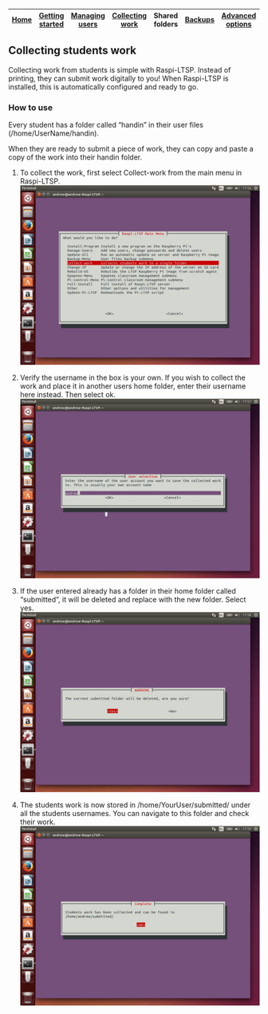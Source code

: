 [Home](README.md)    | [Getting started](installation/getting-started.md)     | [Managing users](manage-users/README.md) | [Collecting work](collect-work.md) | Shared folders | [Backups](backups/README.md) | [Advanced options](advanced/README.md) 
| :-----------: |:-------------:| :-----:| :-----:| :-----:| :-----:| :-----:| 


Collecting students work
------------------------

Collecting work from students is simple with Raspi-LTSP. Instead of
printing, they can submit work digitally to you! When Raspi-LTSP is
installed, this is automatically configured and ready to go.

### How to use

Every student has a folder called “handin” in their user files
(/home/UserName/handin).

When they are ready to submit a piece of work, they can copy and paste a
copy of the work into their handin folder.

1.  To collect the work, first select Collect-work from the main menu in
    Raspi-LTSP. ![](images/image67.jpeg)

2.  Verify the username in the box is your own. If you wish to collect
    the work and place it in another users home folder, enter their
    username here instead. Then select ok. ![](images/image68.jpeg)

3.  If the user entered already has a folder in their home folder called
    “submitted”, it will be deleted and replace with the new folder.
    Select yes. ![](images/image69.jpeg)

4.  The students work is now stored in /home/YourUser/submitted/ under
    all the students usernames. You can navigate to this folder and
    check their work. ![](images/image70.jpeg)
